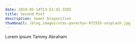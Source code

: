 ```yaml
---
date: 2019-05-14T13:52:42.320Z
title: Second Post
description: Sweet Disposition
thumbnail: /blog_images/stas-parechyn-972555-unsplash.jpg
---
```

Lorem ipsum Tammy Abraham

